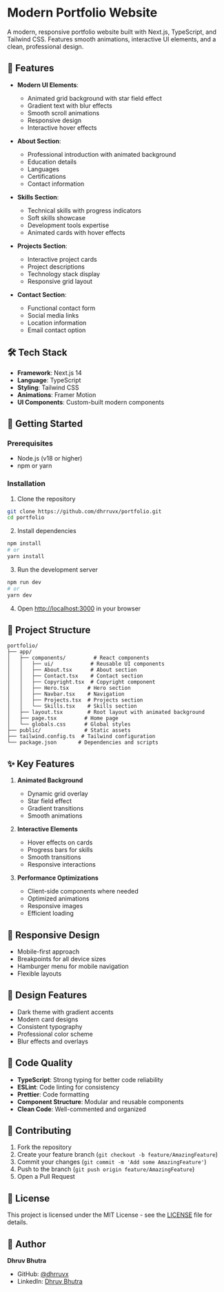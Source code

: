 # Modern Portfolio Website

A modern, responsive portfolio website built with Next.js, TypeScript, and Tailwind CSS. Features smooth animations, interactive UI elements, and a clean, professional design.

## 🎯 Features

- **Modern UI Elements**:
  - Animated grid background with star field effect
  - Gradient text with blur effects
  - Smooth scroll animations
  - Responsive design
  - Interactive hover effects

- **About Section**: 
  - Professional introduction with animated background
  - Education details
  - Languages
  - Certifications
  - Contact information

- **Skills Section**: 
  - Technical skills with progress indicators
  - Soft skills showcase
  - Development tools expertise
  - Animated cards with hover effects

- **Projects Section**: 
  - Interactive project cards
  - Project descriptions
  - Technology stack display
  - Responsive grid layout

- **Contact Section**:
  - Functional contact form
  - Social media links
  - Location information
  - Email contact option

## 🛠️ Tech Stack

- **Framework**: Next.js 14
- **Language**: TypeScript
- **Styling**: Tailwind CSS
- **Animations**: Framer Motion
- **UI Components**: Custom-built modern components

## 🚀 Getting Started

### Prerequisites

- Node.js (v18 or higher)
- npm or yarn

### Installation

1. Clone the repository
```bash
git clone https://github.com/dhrruvx/portfolio.git
cd portfolio
```

2. Install dependencies
```bash
npm install
# or
yarn install
```

3. Run the development server
```bash
npm run dev
# or
yarn dev
```

4. Open [http://localhost:3000](http://localhost:3000) in your browser

## 📁 Project Structure

```
portfolio/
├── app/
│   ├── components/         # React components
│   │   ├── ui/            # Reusable UI components
│   │   ├── About.tsx      # About section
│   │   ├── Contact.tsx    # Contact section
│   │   ├── Copyright.tsx  # Copyright component
│   │   ├── Hero.tsx      # Hero section
│   │   ├── Navbar.tsx    # Navigation
│   │   ├── Projects.tsx  # Projects section
│   │   └── Skills.tsx    # Skills section
│   ├── layout.tsx        # Root layout with animated background
│   ├── page.tsx         # Home page
│   └── globals.css      # Global styles
├── public/              # Static assets
├── tailwind.config.ts  # Tailwind configuration
└── package.json       # Dependencies and scripts
```

## ✨ Key Features

1. **Animated Background**
   - Dynamic grid overlay
   - Star field effect
   - Gradient transitions
   - Smooth animations

2. **Interactive Elements**
   - Hover effects on cards
   - Progress bars for skills
   - Smooth transitions
   - Responsive interactions

3. **Performance Optimizations**
   - Client-side components where needed
   - Optimized animations
   - Responsive images
   - Efficient loading

## 📱 Responsive Design

- Mobile-first approach
- Breakpoints for all device sizes
- Hamburger menu for mobile navigation
- Flexible layouts

## 🎨 Design Features

- Dark theme with gradient accents
- Modern card designs
- Consistent typography
- Professional color scheme
- Blur effects and overlays

## 🎨 Code Quality

- **TypeScript**: Strong typing for better code reliability
- **ESLint**: Code linting for consistency
- **Prettier**: Code formatting
- **Component Structure**: Modular and reusable components
- **Clean Code**: Well-commented and organized

## 🤝 Contributing

1. Fork the repository
2. Create your feature branch (`git checkout -b feature/AmazingFeature`)
3. Commit your changes (`git commit -m 'Add some AmazingFeature'`)
4. Push to the branch (`git push origin feature/AmazingFeature`)
5. Open a Pull Request

## 📄 License

This project is licensed under the MIT License - see the [LICENSE](LICENSE) file for details.

## 👤 Author

**Dhruv Bhutra**
- GitHub: [@dhrruvx](https://github.com/dhrruvx)
- LinkedIn: [Dhruv Bhutra](https://linkedin.com/in/dhruvbhutra)
